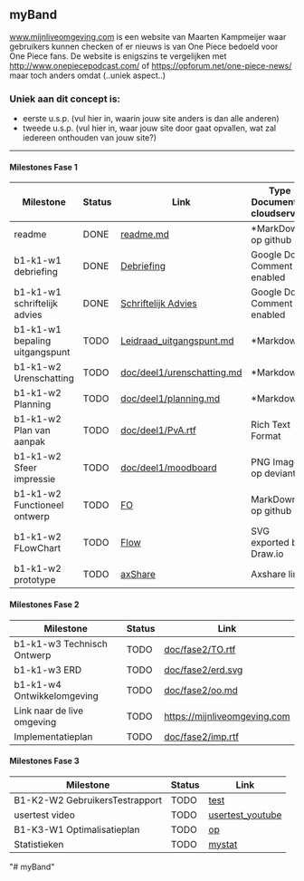 ## myBand
www.mijnliveomgeving.com is een website van Maarten Kampmeijer waar gebruikers kunnen checken of er nieuws is van One Piece bedoeld voor One Piece fans.
De website is enigszins te vergelijken met <http://www.onepiecepodcast.com/> of <https://opforum.net/one-piece-news/> maar toch anders omdat (..uniek aspect..)

### Uniek aan dit concept is: 
 * eerste u.s.p. (vul hier in, waarin jouw site anders is dan alle anderen)
 * tweede u.s.p. (vul hier in, waar jouw site door gaat opvallen, wat zal iedereen onthouden van jouw site?)

---
#### Milestones Fase 1
| Milestone  | Status | Link | Type Document of cloudservice |
| ------ |  ------ | ------ | ------ |
| readme                         | DONE |  [readme.md]            | *MarkDown op github |
| b1-k1-w1 debriefing            | DONE | [Debriefing]            | Google Doc Comment enabled |
| b1-k1-w1 schriftelijk advies   | DONE | [Schriftelijk Advies]   | Google Doc Comment enabled |
| b1-k1-w1 bepaling uitgangspunt | TODO | [Leidraad_uitgangspunt.md] | *Markdown |
| b1-k1-w2 Urenschatting         | TODO | [doc/deel1/urenschatting.md]| *Markdown |
| b1-k1-w2 Planning              | TODO | [doc/deel1/planning.md]     | *Markdown |
| b1-k1-w2 Plan van aanpak       | TODO | [doc/deel1/PvA.rtf]         | Rich Text Format |
| b1-k1-w2 Sfeer impressie       | TODO | [doc/deel1/moodboard]       | PNG Image op deviantArt |
| b1-k1-w2 Functioneel ontwerp   | TODO | [FO]                    | MarkDown op github |
| b1-k1-w2 FLowChart             | TODO | [Flow]                  | SVG exported by Draw.io |
| b1-k1-w2 prototype             | TODO | [axShare]               | Axshare link |

   [readme.md]: <https://github.com/IcemanHHW/myband/blob/master/readme.md>
   [Leidraad_uitgangspunt.md]: <https://github.com/IcemanHHW/MyBandStarter/blob/master/doc/1/uitgangspunt.md>
   [Debriefing]: <https://docs.google.com/document/d/1IuRI4fHCFRATMmQO1Z6QzNl4wT1pC3pXcvHmvvhR3tY/edit?usp=sharing>
   [Schriftelijk Advies]: <https://docs.google.com/document/d/1d1FRnc3u6G2QpPR-iMUr-SQG0rjgXp3qVVijkIZ6uMk/edit?usp=sharing>
   [doc/deel1/PvA.rtf]: <https://github.com/IcemanHHW/myband/blob/master/doc/deel1/PvA.rtf>
   [doc/deel1/urenschatting.md]: <https://github.com/IcemanHHW/myBand/blob/master/doc/deel1/Urenschatting.md>
   [doc/deel1/planning.md]: <https://github.com/IcemanHHW/MyBandStarter/blob/master/doc/deel1/planning.md>
   [doc/deel1/moodboard]: <https://www.google.nl/search?q=moodboard&tbm=isch>
   [FO]: <https://github.com/IcemanHHW/doc/deel1/FO.md>
   [Flow]: <https://github.com/IcemanHHW/doc/deel1/flow.svg>
   [axShare]: <http://w2d1bw.axshare.com/>

#### Milestones Fase 2
| Milestone  | Status | Link |
| ------ |  ------ | ------ |
| b1-k1-w3 Technisch Ontwerp |  TODO |  [doc/fase2/TO.rtf] |
| b1-k1-w3 ERD               |  TODO |  [doc/fase2/erd.svg] |
| b1-k1-w4 Ontwikkelomgeving |  TODO |  [doc/fase2/oo.md]|
| Link naar de live omgeving |  TODO |  <https://mijnliveomgeving.com>|
| Implementatieplan          | TODO |  [doc/fase2/imp.rtf] |

   [doc/fase2/TO.rtf]: <https://github.com/jouwgithub/doc/fase2/TO.rtf>
   [doc/fase2/erd.svg]: <https://github.com/jouwgithub/doc/fase2/erd.svg>
   [doc/fase2/oo.md]: <https://github.com/jouwgithub/doc/fase2/oo.md>
   [doc/fase2/imp.rtf]: <http://github.com/jouwgithub/doc/fase2/imp.rtf>
   
#### Milestones Fase 3
| Milestone  | Status | Link |
| ------ |  ------ | ------ |
| B1-K2-W2 GebruikersTestrapport | TODO |  [test] |
| usertest video | TODO |[usertest_youtube] |
| B1-K3-W1 Optimalisatieplan | TODO |  [op] |
| Statistieken | TODO |  [mystat]|

 [usertest_youtube]: <https://youtu.be/17WoOqgXsRM?list=PLRqwX-V7Uu6ZiZxtDDRCi6uhfTH4FilpH>
 [test]: <https://docs.google.com/spreadsheets/>
 [op]: <https://docs.google.com/spreadsheets/>
 [mystat]: <https://docs.google.com/spreadsheets/>





"# myBand" 
